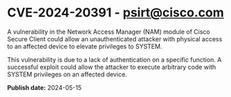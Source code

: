 # CVE-2024-20391 - psirt@cisco.com

A vulnerability in the Network Access Manager (NAM) module of Cisco Secure Client could allow an unauthenticated attacker with physical access to an affected device to elevate privileges to SYSTEM.
 This vulnerability is due to a lack of authentication on a specific function. A successful exploit could allow the attacker to execute arbitrary code with SYSTEM privileges on an affected device.

**Publish date:** 2024-05-15
